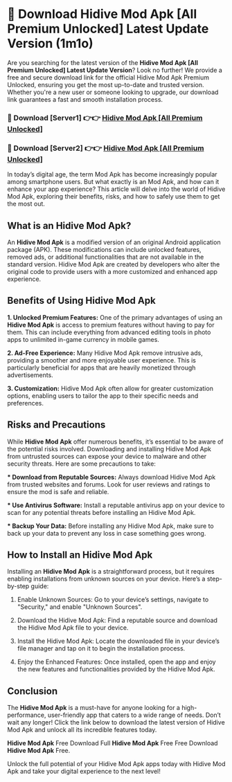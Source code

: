 # 🤖 Download Hidive Mod Apk [All Premium Unlocked] Latest Update Version (1m1o)

Are you searching for the latest version of the <strong>Hidive Mod Apk [All Premium Unlocked] Latest Update Version</strong>? Look no further! We provide a free and secure download link for the official Hidive Mod Apk Premium Unlocked, ensuring you get the most up-to-date and trusted version. Whether you're a new user or someone looking to upgrade, our download link guarantees a fast and smooth installation process.


<h3>📌 Download [Server1] 👉👉 <a href="https://hapymods.com?title=Hidive+Mod+Apk&ref=3B1">Hidive Mod Apk [All Premium Unlocked]</a></h3>

<h3>📌 Download [Server2] 👉👉 <a href="https://hapymods.com?title=Hidive+Mod+Apk&ref=3B1">Hidive Mod Apk [All Premium Unlocked]</a></h3>


In today’s digital age, the term Mod Apk has become increasingly popular among smartphone users. But what exactly is an Mod Apk, and how can it enhance your app experience? This article will delve into the world of Hidive Mod Apk, exploring their benefits, risks, and how to safely use them to get the most out.


<h2>What is an Hidive Mod Apk?</h2>

An <strong>Hidive Mod Apk</strong> is a modified version of an original Android application package (APK). These modifications can include unlocked features, removed ads, or additional functionalities that are not available in the standard version. Hidive Mod Apk are created by developers who alter the original code to provide users with a more customized and enhanced app experience.


<h2>Benefits of Using Hidive Mod Apk</h2>

<strong> 1. Unlocked Premium Features:</strong> One of the primary advantages of using an <strong>Hidive Mod Apk</strong> is access to premium features without having to pay for them. This can include everything from advanced editing tools in photo apps to unlimited in-game currency in mobile games.

<strong> 2. Ad-Free Experience:</strong> Many Hidive Mod Apk remove intrusive ads, providing a smoother and more enjoyable user experience. This is particularly beneficial for apps that are heavily monetized through advertisements.

<strong> 3. Customization:</strong> Hidive Mod Apk often allow for greater customization options, enabling users to tailor the app to their specific needs and preferences.


<h2>Risks and Precautions</h2>

While <strong>Hidive Mod Apk</strong> offer numerous benefits, it’s essential to be aware of the potential risks involved. Downloading and installing Hidive Mod Apk from untrusted sources can expose your device to malware and other security threats. Here are some precautions to take:

<strong> * Download from Reputable Sources:</strong> Always download Hidive Mod Apk from trusted websites and forums. Look for user reviews and ratings to ensure the mod is safe and reliable.

<strong> * Use Antivirus Software:</strong> Install a reputable antivirus app on your device to scan for any potential threats before installing an Hidive Mod Apk.

<strong> * Backup Your Data:</strong> Before installing any Hidive Mod Apk, make sure to back up your data to prevent any loss in case something goes wrong.


<h2>How to Install an Hidive Mod Apk</h2>

Installing an <strong>Hidive Mod Apk</strong> is a straightforward process, but it requires enabling installations from unknown sources on your device. Here’s a step-by-step guide:

 1. Enable Unknown Sources: Go to your device’s settings, navigate to "Security," and enable "Unknown Sources".

 2. Download the Hidive Mod Apk: Find a reputable source and download the Hidive Mod Apk file to your device.

 3. Install the Hidive Mod Apk: Locate the downloaded file in your device’s file manager and tap on it to begin the installation process.

 4. Enjoy the Enhanced Features: Once installed, open the app and enjoy the new features and functionalities provided by the Hidive Mod Apk.


<h2><strong>Conclusion</strong></h2>

The <strong>Hidive Mod Apk</strong> is a must-have for anyone looking for a high-performance, user-friendly app that caters to a wide range of needs. Don’t wait any longer! Click the link below to download the latest version of Hidive Mod Apk and unlock all its incredible features today.

<strong>Hidive Mod Apk</strong> Free Download Full <strong>Hidive Mod Apk</strong> Free Free Download <strong>Hidive Mod Apk</strong> Free.

Unlock the full potential of your Hidive Mod Apk apps today with Hidive Mod Apk and take your digital experience to the next level!